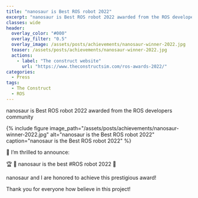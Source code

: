 ```yaml
---
title: "nanosaur is Best ROS robot 2022"
excerpt: "nanosaur is Best ROS robot 2022 awarded from the ROS developers community"
classes: wide
header:
  overlay_color: "#000"
  overlay_filter: "0.5"
  overlay_image: /assets/posts/achievements/nanosaur-winner-2022.jpg
  teaser: /assets/posts/achievements/nanosaur-winner-2022.jpg
  actions:
    - label: "The construct website"
      url: "https://www.theconstructsim.com/ros-awards-2022/"
categories:
  - Press
tags:
  - The Construct
  - ROS
---
```


nanosaur is Best ROS robot 2022 awarded from the ROS developers community

{% include figure image_path="/assets/posts/achievements/nanosaur-winner-2022.jpg" alt="nanosaur is the Best ROS robot 2022" caption="nanosaur is the Best ROS robot 2022" %}

📣 I’m thrilled to announce:

🏆 🦕 nanosaur is the best #ROS robot 2022 🥇

nanosaur and I are honored to achieve this prestigious award!

Thank you for everyone how believe in this project!